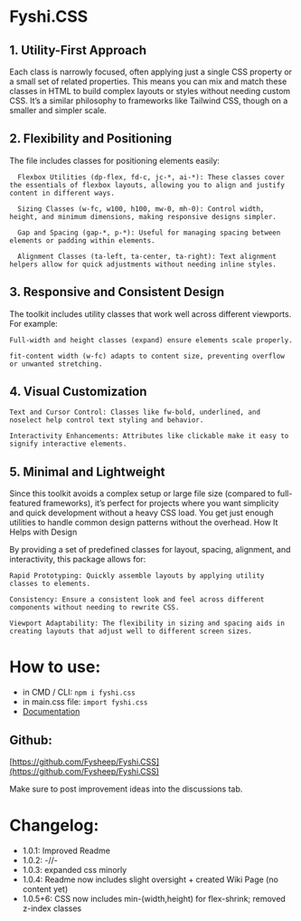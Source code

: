# Fyshi.CSS
## 1. Utility-First Approach

Each class is narrowly focused, often applying just a single CSS property or a small set of related properties. This means you can mix and match these classes in HTML to build complex layouts or styles without needing custom CSS. It’s a similar philosophy to frameworks like Tailwind CSS, though on a smaller and simpler scale.

## 2. Flexibility and Positioning

The file includes classes for positioning elements easily:

      Flexbox Utilities (dp-flex, fd-c, jc-*, ai-*): These classes cover the essentials of flexbox layouts, allowing you to align and justify content in different ways.

      Sizing Classes (w-fc, w100, h100, mw-0, mh-0): Control width, height, and minimum dimensions, making responsive designs simpler.

      Gap and Spacing (gap-*, p-*): Useful for managing spacing between elements or padding within elements.

      Alignment Classes (ta-left, ta-center, ta-right): Text alignment helpers allow for quick adjustments without needing inline styles.
## 3. Responsive and Consistent Design

The toolkit includes utility classes that work well across different viewports. For example:

    Full-width and height classes (expand) ensure elements scale properly.

    fit-content width (w-fc) adapts to content size, preventing overflow or unwanted stretching.

## 4. Visual Customization

    Text and Cursor Control: Classes like fw-bold, underlined, and noselect help control text styling and behavior.

    Interactivity Enhancements: Attributes like clickable make it easy to signify interactive elements.

## 5. Minimal and Lightweight

Since this toolkit avoids a complex setup or large file size (compared to full-featured frameworks), it’s perfect for projects where you want simplicity and quick development without a heavy CSS load. You get just enough utilities to handle common design patterns without the overhead.
How It Helps with Design

By providing a set of predefined classes for layout, spacing, alignment, and interactivity, this package allows for:

    Rapid Prototyping: Quickly assemble layouts by applying utility classes to elements.

    Consistency: Ensure a consistent look and feel across different components without needing to rewrite CSS.

    Viewport Adaptability: The flexibility in sizing and spacing aids in creating layouts that adjust well to different screen sizes.

# How to use:
- in CMD / CLI: `npm i fyshi.css`
- in main.css file: `import fyshi.css`
- [Documentation](https://github.com/Fysheep/Fyshi.CSS/wiki)

## Github:
[https://github.com/Fysheep/Fyshi.CSS](https://github.com/Fysheep/Fyshi.CSS)

Make sure to post improvement ideas into the discussions tab.

# Changelog:

- 1.0.1: Improved Readme
- 1.0.2: -//-
- 1.0.3: expanded css minorly
- 1.0.4: Readme now includes slight oversight + created Wiki Page (no content yet)
- 1.0.5+6: CSS now includes min-(width,height) for flex-shrink; removed z-index classes 
